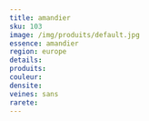 ```yaml
---
title: amandier
sku: 103
image: /img/produits/default.jpg
essence: amandier
region: europe
details: 
produits:
couleur: 
densite: 
veines: sans
rarete: 
---
```

